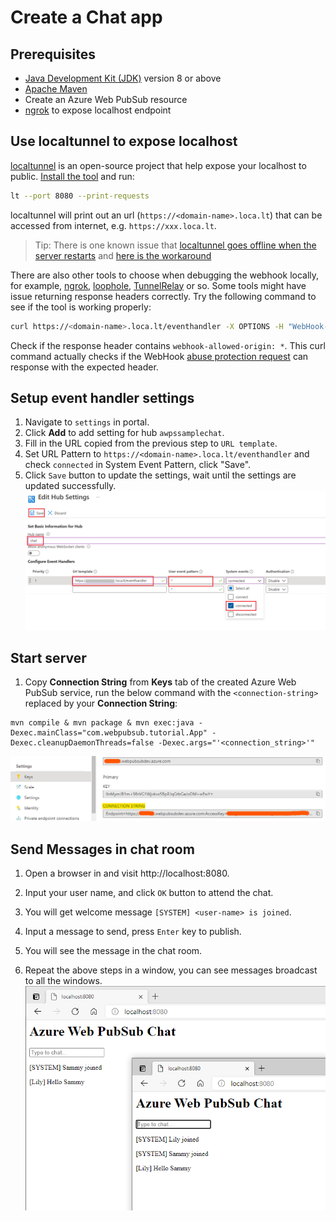 # Create a Chat app

## Prerequisites

- [Java Development Kit (JDK)](/java/azure/jdk/) version 8 or above
- [Apache Maven](https://maven.apache.org/download.cgi)
- Create an Azure Web PubSub resource
- [ngrok](https://ngrok.com/download) to expose localhost endpoint

## Use localtunnel to expose localhost

[localtunnel](https://github.com/localtunnel/localtunnel) is an open-source project that help expose your localhost to public. [Install the tool](https://github.com/localtunnel/localtunnel#installation) and run:

```bash
lt --port 8080 --print-requests
```

localtunnel will print out an url (`https://<domain-name>.loca.lt`) that can be accessed from internet, e.g. `https://xxx.loca.lt`.

> Tip:
> There is one known issue that [localtunnel goes offline when the server restarts](https://github.com/localtunnel/localtunnel/issues/466) and [here is the workaround](https://github.com/localtunnel/localtunnel/issues/466#issuecomment-1030599216)  

There are also other tools to choose when debugging the webhook locally, for example, [ngrok](​https://ngrok.com/), [loophole](https://loophole.cloud/docs/), [TunnelRelay](https://github.com/OfficeDev/microsoft-teams-tunnelrelay) or so. Some tools might have issue returning response headers correctly. Try the following command to see if the tool is working properly:

```bash
curl https://<domain-name>.loca.lt/eventhandler -X OPTIONS -H "WebHook-Request-Origin: *" -H "ce-awpsversion: 1.0" --ssl-no-revoke -i
```

Check if the response header contains `webhook-allowed-origin: *`. This curl command actually checks if the WebHook [abuse protection request](https://docs.microsoft.com/azure/azure-web-pubsub/reference-cloud-events#webhook-validation) can response with the expected header.


## Setup event handler settings

1. Navigate to `settings` in portal.
1. Click **Add** to add setting for hub `awpssamplechat`.
1. Fill in the URL copied from the previous step to `URL template`.
1. Set URL Pattern to `https://<domain-name>.loca.lt/eventhandler` and check `connected` in System Event Pattern, click "Save".
1. Click `Save` button to update the settings, wait until the settings are updated successfully.
    ![Event Handler](./../../../docs/images/portal_event_handler.png)

## Start server

1. Copy **Connection String** from **Keys** tab of the created Azure Web PubSub service, run the below command with the `<connection-string>` replaced by your **Connection String**:

```console
mvn compile & mvn package & mvn exec:java -Dexec.mainClass="com.webpubsub.tutorial.App" -Dexec.cleanupDaemonThreads=false -Dexec.args="'<connection_string>'"
```

![connection string](../../../docs/images/portal_conn.png)

## Send Messages in chat room

1. Open a browser in and visit http://localhost:8080.
2. Input your user name, and click `OK` button to attend the chat.

3. You will get welcome message `[SYSTEM] <user-name> is joined`.
4. Input a message to send, press `Enter` key to publish. 
5. You will see the message in the chat room.
6. Repeat the above steps in a window, you can see messages broadcast to all the windows.
![chat room](../../../docs/images/simple-chat-room.png)
